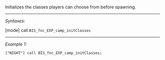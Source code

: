 Initializes the classes players can choose from before spawning.


---
*Syntaxes:*

[mode] call `BIS_fnc_EXP_camp_initClasses`

---
*Example 1:*

```sqf
["NIGHT"] call BIS_fnc_EXP_camp_initClasses;
```